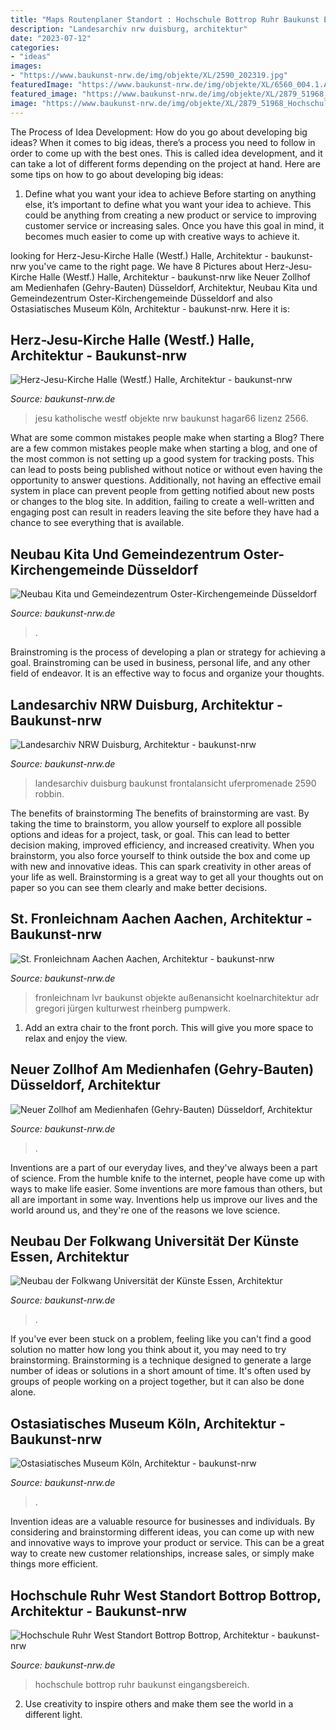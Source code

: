 ```yaml
---
title: "Maps Routenplaner Standort : Hochschule Bottrop Ruhr Baukunst Eingangsbereich"
description: "Landesarchiv nrw duisburg, architektur"
date: "2023-07-12"
categories:
- "ideas"
images:
- "https://www.baukunst-nrw.de/img/objekte/XL/2590_202319.jpg"
featuredImage: "https://www.baukunst-nrw.de/img/objekte/XL/6560_004.1.Aussenansicht_GR_LVR_ADR_0000383870-1.jpg"
featured_image: "https://www.baukunst-nrw.de/img/objekte/XL/2879_51968_Hochschule_Ruhr_West_ÔÇô_Campus_Bottrop-klein-2.jpg"
image: "https://www.baukunst-nrw.de/img/objekte/XL/2879_51968_Hochschule_Ruhr_West_ÔÇô_Campus_Bottrop-klein-2.jpg"
---
```



The Process of Idea Development: How do you go about developing big ideas?
When it comes to big ideas, there’s a process you need to follow in order to come up with the best ones. This is called idea development, and it can take a lot of different forms depending on the project at hand. Here are some tips on how to go about developing big ideas:
1. Define what you want your idea to achieve 
Before starting on anything else, it’s important to define what you want your idea to achieve. This could be anything from creating a new product or service to improving customer service or increasing sales. Once you have this goal in mind, it becomes much easier to come up with creative ways to achieve it.

	

		
looking for Herz-Jesu-Kirche Halle (Westf.) Halle, Architektur - baukunst-nrw you've came to the right page. We have 8 Pictures about Herz-Jesu-Kirche Halle (Westf.) Halle, Architektur - baukunst-nrw like Neuer Zollhof am Medienhafen (Gehry-Bauten) Düsseldorf, Architektur, Neubau Kita und Gemeindezentrum Oster-Kirchengemeinde Düsseldorf and also Ostasiatisches Museum Köln, Architektur - baukunst-nrw. Here it is:
		
    
## Herz-Jesu-Kirche Halle (Westf.) Halle, Architektur - Baukunst-nrw

<img loading=lazy src="https://www.baukunst-nrw.de/img/objekte/XL/2566_800px-Halle_Herz-Jesu-Kirche.jpg" onerror="this.onerror=null;this.src='https://tse1.mm.bing.net/th?id=OIP.iBJMpNcAcQTuhQ2G2AU8twHaJ4&amp;pid=15.1';" alt="Herz-Jesu-Kirche Halle (Westf.) Halle, Architektur - baukunst-nrw">

_Source: baukunst-nrw.de_

>jesu katholische westf objekte nrw baukunst hagar66 lizenz 2566. 

	

What are some common mistakes people make when starting a Blog?
There are a few common mistakes people make when starting a blog, and one of the most common is not setting up a good system for tracking posts. This can lead to posts being published without notice or without even having the opportunity to answer questions. Additionally, not having an effective email system in place can prevent people from getting notified about new posts or changes to the blog site. In addition, failing to create a well-written and engaging post can result in readers leaving the site before they have had a chance to see everything that is available.

    
## Neubau Kita Und Gemeindezentrum Oster-Kirchengemeinde Düsseldorf

<img loading=lazy src="https://www.baukunst-nrw.de/img/objekte/XL/1961_228794.jpg" onerror="this.onerror=null;this.src='https://tse1.mm.bing.net/th?id=OIP.xgs9sGEr_T3NGLilsUYFDQHaLH&amp;pid=15.1';" alt="Neubau Kita und Gemeindezentrum Oster-Kirchengemeinde Düsseldorf">

_Source: baukunst-nrw.de_

>. 

	

Brainstroming is the process of developing a plan or strategy for achieving a goal. Brainstroming can be used in business, personal life, and any other field of endeavor. It is an effective way to focus and organize your thoughts.

    
## Landesarchiv NRW Duisburg, Architektur - Baukunst-nrw

<img loading=lazy src="https://www.baukunst-nrw.de/img/objekte/XL/2590_202319.jpg" onerror="this.onerror=null;this.src='https://tse4.mm.bing.net/th?id=OIP.vSCGTqhSG1atFMcxpkxGdgHaE8&amp;pid=15.1';" alt="Landesarchiv NRW Duisburg, Architektur - baukunst-nrw">

_Source: baukunst-nrw.de_

>landesarchiv duisburg baukunst frontalansicht uferpromenade 2590 robbin. 

	

The benefits of brainstorming
The benefits of brainstorming are vast. By taking the time to brainstorm, you allow yourself to explore all possible options and ideas for a project, task, or goal. This can lead to better decision making, improved efficiency, and increased creativity.
When you brainstorm, you also force yourself to think outside the box and come up with new and innovative ideas. This can spark creativity in other areas of your life as well. Brainstorming is a great way to get all your thoughts out on paper so you can see them clearly and make better decisions.

    
## St. Fronleichnam Aachen Aachen, Architektur - Baukunst-nrw

<img loading=lazy src="https://www.baukunst-nrw.de/img/objekte/XL/6560_004.1.Aussenansicht_GR_LVR_ADR_0000383870-1.jpg" onerror="this.onerror=null;this.src='https://tse4.mm.bing.net/th?id=OIP.jWErjvZ87mgOJCcbKqmVxAHaF1&amp;pid=15.1';" alt="St. Fronleichnam Aachen Aachen, Architektur - baukunst-nrw">

_Source: baukunst-nrw.de_

>fronleichnam lvr baukunst objekte außenansicht koelnarchitektur adr gregori jürgen kulturwest rheinberg pumpwerk. 

	

1. Add an extra chair to the front porch. This will give you more space to relax and enjoy the view. 

    
## Neuer Zollhof Am Medienhafen (Gehry-Bauten) Düsseldorf, Architektur

<img loading=lazy src="https://www.baukunst-nrw.de/img/objekte/XL/126_8185_Neuer_Zollhof_Duesseldorf-klein-6.jpg" onerror="this.onerror=null;this.src='https://tse1.mm.bing.net/th?id=OIP.WM-oUfEx9DuPBT6kVNG3mQHaK4&amp;pid=15.1';" alt="Neuer Zollhof am Medienhafen (Gehry-Bauten) Düsseldorf, Architektur">

_Source: baukunst-nrw.de_

>. 

	

Inventions are a part of our everyday lives, and they've always been a part of science. From the humble knife to the internet, people have come up with ways to make life easier. Some inventions are more famous than others, but all are important in some way. Inventions help us improve our lives and the world around us, and they're one of the reasons we love science.

    
## Neubau Der Folkwang Universität Der Künste Essen, Architektur

<img loading=lazy src="https://www.baukunst-nrw.de/img/objekte/XL/4302_Folkwang-Uni_Essen_20170314_38_Hi-klein-2.jpg" onerror="this.onerror=null;this.src='https://tse2.mm.bing.net/th?id=OIP.fplqBVpE6oU-Dspj1X4oigHaE7&amp;pid=15.1';" alt="Neubau der Folkwang Universität der Künste Essen, Architektur">

_Source: baukunst-nrw.de_

>. 

	

If you've ever been stuck on a problem, feeling like you can't find a good solution no matter how long you think about it, you may need to try brainstorming. Brainstorming is a technique designed to generate a large number of ideas or solutions in a short amount of time. It's often used by groups of people working on a project together, but it can also be done alone.

    
## Ostasiatisches Museum Köln, Architektur - Baukunst-nrw

<img loading=lazy src="https://www.baukunst-nrw.de/img/objekte/XL/1174_464768.jpg" onerror="this.onerror=null;this.src='https://tse1.mm.bing.net/th?id=OIP.JtEJz_PWi0IMpI6kYrvf1AHaE7&amp;pid=15.1';" alt="Ostasiatisches Museum Köln, Architektur - baukunst-nrw">

_Source: baukunst-nrw.de_

>. 

	

Invention ideas are a valuable resource for businesses and individuals. By considering and brainstorming different ideas, you can come up with new and innovative ways to improve your product or service. This can be a great way to create new customer relationships, increase sales, or simply make things more efficient.

    
## Hochschule Ruhr West Standort Bottrop Bottrop, Architektur - Baukunst-nrw

<img loading=lazy src="https://www.baukunst-nrw.de/img/objekte/XL/2879_51968_Hochschule_Ruhr_West_ÔÇô_Campus_Bottrop-klein-2.jpg" onerror="this.onerror=null;this.src='https://tse2.mm.bing.net/th?id=OIP.vYEBuIqgpslgQw6xYIkn8wHaGO&amp;pid=15.1';" alt="Hochschule Ruhr West Standort Bottrop Bottrop, Architektur - baukunst-nrw">

_Source: baukunst-nrw.de_

>hochschule bottrop ruhr baukunst eingangsbereich. 

	

2. Use creativity to inspire others and make them see the world in a different light.

